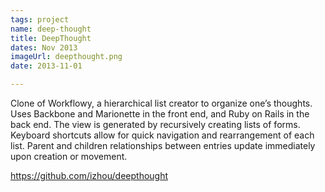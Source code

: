 ```yaml
---
tags: project
name: deep-thought
title: DeepThought
dates: Nov 2013
imageUrl: deepthought.png
date: 2013-11-01

---
```

Clone of Workflowy, a hierarchical list creator to organize one’s thoughts. Uses Backbone and Marionette in the front end, and Ruby on Rails in the back end. The view is generated by recursively creating lists of forms. Keyboard shortcuts allow for quick navigation and rearrangement of each list. Parent and children relationships between entries update immediately upon creation or movement. 

https://github.com/izhou/deepthought